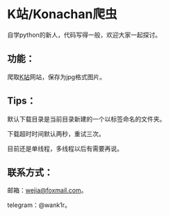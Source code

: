 # K站/Konachan爬虫

自学python的新人，代码写得一般，欢迎大家一起探讨。

## 功能：

  爬取[K站](https://konachan.com/post)网站，保存为jpg格式图片。
  
## Tips：
  
  默认下载目录是当前目录新建的一个以标签命名的文件夹。
  
  下载超时时间默认两秒，重试三次。
  
  目前还是单线程，多线程以后有需要再说。

## 联系方式：

  邮箱：wejia@foxmail.com。
  
  telegram：@wank1r。
 

